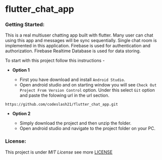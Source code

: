 # flutter_chat_app

### Getting Started:
This is a real multiuser chatting app built with flutter. Many user can chat using this app and messages will be sync sequentially. Single chat room is implemented in this application.
Firebase is used for authentication and authorization. Firebase Realtime Database is used for data storing.

To start with this project follow this instructions -

- **Option 1**

  - First you have download and install `Android Studio`.
  - Open android studio and on starting window you will see `Check Out Project From Version Control` option. Under this select `Git` option and paste the folowing url in the url section.
```
https://github.com/codeslash21/flutter_chat_app.git
```

- **Option 2**

  - Simply download the project and then unzip the folder.
  - Open android studio and navigate to the project folder on your PC.

### License:
This project is under _MIT License_ see more [LICENSE](https://github.com/codeslash21/flutter_chat_app/blob/master/LICENSE)
